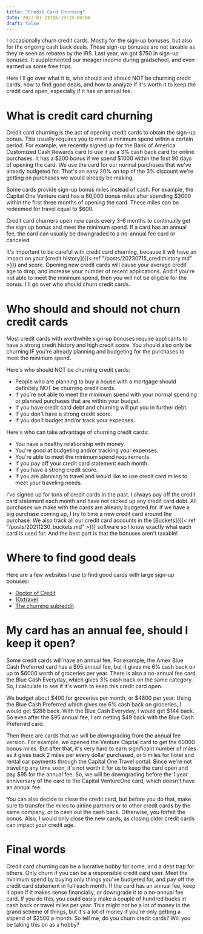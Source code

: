 ```yaml
---
title: "Credit Card Churning"
date: 2022-01-23T16:19:15-04:00
draft: false
---
```


I occasionally churn credit cards. Mostly for the sign-up bonuses, but also for the ongoing cash back deals. These sign-up bonuses are not taxable as they're seen as rebates by the IRS. Last year, we got $750 in sign-up bonuses. It supplemented our meager income during gradschool, and even earned us some free trips. 

Here I'll go over what it is, who should and should NOT be churning credit cards, how to find good deals, and how to analyze if it's worth it to keep the credit card open, especially if it has an annual fee.

# What is credit card churning

Credit card churning is the act of opening credit cards to obtain the sign-up bonus. This usually requires you to meet a minimum spend within a certain period. For example, we recently signed up for the Bank of America Customized Cash Rewards card to use it as a 3% cash back card for online purchases. It has a $200 bonus if we spend $1000 within the first 90 days of opening the card. We use the card for our normal purchases that we've already budgeted for. That's an easy 20% on top of the 3% discount we're getting on purchases we would already be making. 

Some cards provide sign-up bonus miles instead of cash. For example, the Capital One Venture card has a 60,000 bonus miles after spending $3000 within the first three months of opening the card. These miles can be redeemed for travel equal to $600. 

Credit card churners open new cards every 3-6 months to continually get the sign up bonus and meet the minimum spend. If a card has an annual fee, the card can usually be downgraded to a no-annual fee card or canceled. 

It's important to be careful with credit card churning, because it will have an impact on your [credit history]({{< ref "/posts/20230715_credithistory.md" >}}) and score. Opening new credit cards will cause your average credit age to drop, and increase your number of recent applications. And if you're not able to meet the minimum spend, then you will not be eligible for the bonus. I'll go over who should churn credit cards.

# Who should and should not churn credit cards

Most credit cards with worthwhile sign-up bonuses require applicants to have a strong credit history and high credit score. You should also only be churning IF you're already planning and budgeting for the purchases to meet the minimum spend. 

Here's who should NOT be churning credit cards:

* People who are planning to buy a house with a mortgage should definitely NOT be churning credit cards. 
* If you're not able to meet the minimum spend with your normal spending or planned purchases that are within your budget.
* If you have credit card debt and churning will put you in further debt.
* If you don't have a strong credit score.
* If you don't budget and/or track your expenses. 

Here's who can take advantage of churning credit cards:

* You have a healthy relationship with money.
* You're good at budgeting and/or tracking your expenses.
* You're able to meet the minimum spend requirements.
* If you pay off your credit card statement each month.
* If you have a strong credit score.
* If you are planning to travel and would like to use credit card miles to meet your traveling needs.

I've signed up for tons of credit cards in the past. I always pay off the credit card statement each month and have not racked up any credit card debt. All purchases we make with the cards are already budgeted for. If we have a big purchase coming up, I try to time a new credit card around the purchase. We also track all our credit card accounts in the [Buckets]({{< ref "/posts/20211230_buckets.md" >}}) software so I know exactly what each card is used for. And the best part is that the bonuses aren't taxable!

# Where to find good deals

Here are a few websites I use to find good cards with large sign-up bonuses:

* [Doctor of Credit](http://doctorofcredit.com/)
* [10xtravel](https://10xtravel.com/)
* [The churning subreddit](https://www.reddit.com/r/churning/)

# My card has an annual fee, should I keep it open?

Some credit cards will have an annual fee. For example, the Amex Blue Cash Preferred card has a $95 annual fee, but it gives me 6% cash back on up to $6000 worth of groceries per year. There is also a no-annual fee card, the Blue Cash Everyday, which gives 3% cash back on the same category. So, I calculate to see if it's worth to keep this credit card open.

We budget about $400 for groceries per month, or $4800 per year. Using the Blue Cash Preferred which gives me 6% cash back on groceries, I would get $288 back. With the Blue Cash Everyday, I would get $144 back. So even after the $95 annual fee, I am netting $49 back with the Blue Cash Preferred card. 

Then there are cards that we will be downgrading from the annual fee version. For example, we opened the Venture Capital card to get the 60000 bonus miles. But after that, it's very hard to earn significant number of miles as it gives back 2 miles per every dollar purchased, or 5 miles for hotel and rental car payments through the Capital One Travel portal. Since we're not traveling any time soon, it's not worth it for us to keep the card open and pay $95 for the annual fee. So, we will be downgrading before the 1 year anniversary of the card to the Capital VentureOne card, which doesn't have an annual fee.

You can also decide to close the credit card, but before you do that, make sure to transfer the miles to airline partners or to other credit cards by the same company, or to cash out the cash back. Otherwise, you forfeit the bonus. Also, I would only close the new cards, as closing older credit cards can impact your credit age. 

# Final words
Credit card churning can be a lucrative hobby for some, and a debt trap for others. Only churn if you can be a responsible credit card user. Meet the minimum spend by buying only things you've budgeted for, and pay off the credit card statement in full each month. If the card has an annual fee, keep it open if it makes sense financially, or downgrade it to a no-annual fee card. If you do this, you could easily make a couple of hundred bucks in cash back or travel miles per year. This might not be a lot of money in the grand scheme of things, but it's a lot of money if you're only getting a stipend of $2500 a month. 
So tell me, do you churn credit cards? Will you be taking this on as a hobby?

